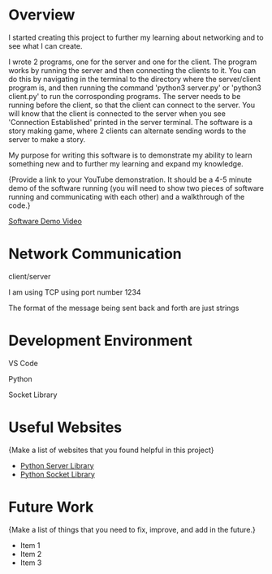 # Overview

I started creating this project to further my learning about networking and to see what I can create.

I wrote 2 programs, one for the server and one for the client. The program works by running the server and then connecting the clients to it. You can do this by navigating in the terminal to the directory where the server/client program is, and then running the command 'python3 server.py' or 'python3 client.py' to run the corrosponding programs. The server needs to be running before the client, so that the client can connect to the server. You will know that the client is connected to the server when you see 'Connection Established' printed in the server terminal. The software is a story making game, where 2 clients can alternate sending words to the server to make a story.

My purpose for writing this software is to demonstrate my ability to learn something new and to further my learning and expand my knowledge.

{Provide a link to your YouTube demonstration.  It should be a 4-5 minute demo of the software running (you will need to show two pieces of software running and communicating with each other) and a walkthrough of the code.}

[Software Demo Video](http://youtube.link.goes.here)

# Network Communication

client/server

I am using TCP using port number 1234

The format of the message being sent back and forth are just strings

# Development Environment

VS Code

Python

Socket Library

# Useful Websites

{Make a list of websites that you found helpful in this project}
* [Python Server Library](https://docs.python.org/3.6/library/socketserver.html)
* [Python Socket Library](https://docs.python.org/3.6/library/socket.html)

# Future Work

{Make a list of things that you need to fix, improve, and add in the future.}
* Item 1
* Item 2
* Item 3